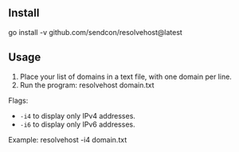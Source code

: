 ## Install
go install -v github.com/sendcon/resolvehost@latest

## Usage

1. Place your list of domains in a text file, with one domain per line.
2. Run the program:
    resolvehost domain.txt

Flags:
- `-i4` to display only IPv4 addresses.
- `-i6` to display only IPv6 addresses.

Example: resolvehost -i4 domain.txt

